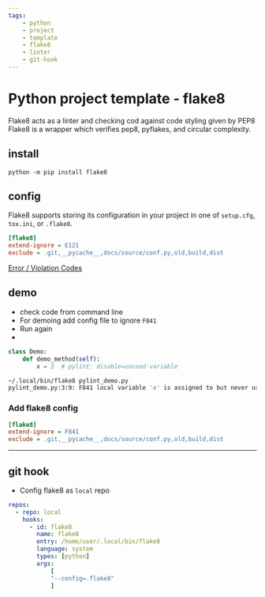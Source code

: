 ```yaml
---
tags:
    - python
    - project
    - template
    - flake8
    - linter
    - git-hook
---
```

# Python project template - flake8
Flake8 acts as a linter and checking cod against code styling given by PEP8
Flake8 is a wrapper which verifies pep8, pyflakes, and circular complexity.

## install

```
python -m pip install flake8
```

## config

Flake8 supports storing its configuration in your project in one of `setup.cfg`, `tox.ini`, or `.flake8`.

```ini title=".flake8"
[flake8]
extend-ignore = E121
exclude = .git,__pycache__,docs/source/conf.py,old,build,dist

```

[Error / Violation Codes](https://flake8.pycqa.org/en/latest/user/error-codes.html)

## demo
- check code from command line
- For demoing add config file to ignore `F841`
- Run again
- 
```python title="code example"
class Demo:
    def demo_method(self):
        x = 2  # pylint: disable=unused-variable
```

```bash title="run manual"
~/.local/bin/flake8 pylint_demo.py
pylint_demo.py:3:9: F841 local variable 'x' is assigned to but never used
```

### Add flake8 config

```ini title=".flake8"
[flake8]
extend-ignore = F841
exclude = .git,__pycache__,docs/source/conf.py,old,build,dist
```

     

---

## git hook
- Config flake8 as `local` repo
  
```yaml
repos:
  - repo: local
    hooks:
      - id: flake8
        name: flake8
        entry: /home/user/.local/bin/flake8
        language: system
        types: [python]
        args: 
            [
            "--config=.flake8"
            ]
        

```
